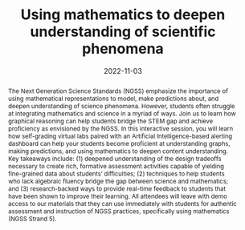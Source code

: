---
title: "Using mathematics to deepen understanding of scientific phenomena"
collection: publications
permalink: /publication/2022-KSTA
date: 2022-11-03
venue: ' Kentucky Science Teachers Association Annual Conference'
citation: 'Sao Pedro, M., Gobert, J., Adair, A., Dickler, R., & Betts, C. (2022, November). Using mathematics to deepen understanding of scientific phenomena [Conference presentation]. Kentucky Science Teachers Association Annual Conference, Richmond, KY, United States.'
abstract: 'The Next Generation Science Standards (NGSS) emphasize the importance of using mathematical representations to model, make predictions about, and deepen understanding of science phenomena. However, students often struggle at integrating mathematics and science in a myriad of ways. Join us to learn how graphical reasoning can help students bridge the STEM gap and achieve proficiency as envisioned by the NGSS. In this interactive session, you will learn how self-grading virtual labs paired with an Artificial Intelligence-based alerting dashboard can help your students become proficient at understanding graphs, making predictions, and using mathematics to deepen content understanding. Key takeaways include: (1) deepened understanding of the design tradeoffs necessary to create rich, formative assessment activities capable of yielding fine-grained data about students’ difficulties; (2) techniques to help students who lack algebraic fluency bridge the gap between science and mathematics; and (3) research-backed ways to provide real-time feedback to students that have been shown to improve their learning. All attendees will leave with demo access to our materials that they can use immediately with students for authentic assessment and instruction of NGSS practices, specifically using mathematics (NGSS Strand 5).'
tags: [Teacher Conference Presentations]
---